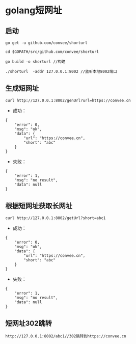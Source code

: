 # golang短网址

## 启动
```
go get -u github.com/convee/shorturl

cd $GOPATH/src/github.com/convee/shorturl

go build -o shorturl //构建

./shorturl  -addr 127.0.0.1:8002 //监听本地8002端口

```
## 生成短网址

```
curl http://127.0.0.1:8002/genUrl?url=https://convee.cn

```

- 成功：
```
{
    "error": 0,
    "msg": "ok",
    "data": {
        "url": "https://convee.cn",
        "short": "abc"
    }
}
```
- 失败：
```
{
    "error": 1,
    "msg": "no result",
    "data": null
}
```


## 根据短网址获取长网址

```
curl http://127.0.0.1:8002/getUrl?short=abc1

```

- 成功：
```
{
    "error": 0,
    "msg": "ok",
    "data": {
        "url": "https://convee.cn",
        "short": "abc"
    }
}
```
- 失败：
```
{
    "error": 1,
    "msg": "no result",
    "data": null
}
```

## 短网址302跳转
```
http://127.0.0.1:8002/abc1//302跳转到https://convee.cn

```
